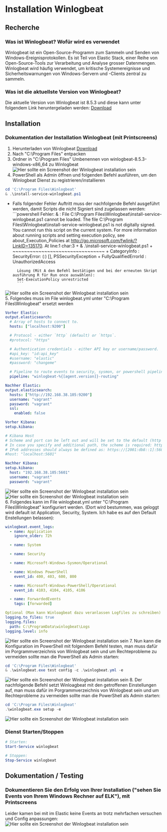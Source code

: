 # Installation Winlogbeat
## Recherche
### Was ist Winlogbeat? Wofür wird es verwendet
Winlogbeat ist ein Open-Source-Programm zum Sammeln und Senden von Windows-Ereignisprotokollen. Es ist Teil von Elastic Stack, einer Reihe von Open-Source-Tools zur Verarbeitung und Analyse grosser Datenmengen. Winlogbeat wird häufig verwendet, um kritische Systemereignisse und Sicherheitswarnungen von Windows-Servern und -Clients zentral zu sammeln.
### Was ist die aktuellste Version von Winlogbeat?
Die aktuelle Version von Winlogbeat ist 8.5.3 und diese kann unter folgendem Link heruntergeladen werden: [Download](https://www.elastic.co/de/downloads/beats/winlogbeat)
## Installation
### Dokumentation der Installation Winlogbeat (mit Printscreens)
1. Herunterladen von Winlogbeat [Download](https://www.elastic.co/downloads/beats/winlogbeat)
2. Nach "C:\Program Files" entpacken
3. Ordner in "C:\Program Files" Umbenennen von winlogbeat-8.5.3-windows-x86_64 zu Winlogbeat              
![Hier sollte ein Screenshot der Winlogbeat installation sein](../../Images/Winlogbeat/Install1.png "Screenshot der Winlogbeat Installation")               
4. PowerShell als Admin öffnen und folgenden Befehl ausführen, um den Winlogbeat Dienst zu registrieren/installieren
```powershell
cd 'C:\Program Files\Winlogbeat'
& .\install-service-winlogbeat.ps1
```
- Falls folgender Fehler Auftritt muss der nachfolgende Befehl ausgeführt werden, damit Scripts die nicht Signiert sind zugelassen werden:
        ```powershell
        Fehler:
        & : File C:\Program Files\Winlogbeat\install-service-winlogbeat.ps1 cannot be loaded. The file C:\Program Files\Winlogbeat\install-service-winlogbeat.ps1 is not digitally signed. You cannot run this script on the current system. For more information about running scripts and setting execution policy, see about_Execution_Policies at http://go.microsoft.com/fwlink/?LinkID=135170.
        At line:1 char:3
        + & .\install-service-winlogbeat.ps1
        +   ~~~~~~~~~~~~~~~~~~~~~~~~~~~~~~~~
            + CategoryInfo          : SecurityError: (:) [], PSSecurityException
            + FullyQualifiedErrorId : UnauthorizedAccess                                                                                                                                                                                                                        
        
        Lösung (Mit A den Befehl bestätigen und bei der erneuten Skript ausführung R für Run once auswählen):
        Set-ExecutionPolicy unrestricted
        ```

![Hier sollte ein Screenshot der Winlogbeat installation sein](../../Images/Winlogbeat/Install2.png "Screenshot der Winlogbeat Installation")                                                        
5. Folgendes muss im File winlogbeat.yml unter "C:\Program Files\Winlogbeat" ersetzt werden
```yaml
Vorher Elastic:
output.elasticsearch:
  # Array of hosts to connect to.
  hosts: ["localhost:9200"]

  # Protocol - either `http` (default) or `https`.
  #protocol: "https"

  # Authentication credentials - either API key or username/password.
  #api_key: "id:api_key"
  #username: "elastic"
  #password: "changeme"

  # Pipeline to route events to security, sysmon, or powershell pipelines.
  pipeline: "winlogbeat-%{[agent.version]}-routing"

Nachher Elastic:
output.elasticsearch:
  hosts: ["http://192.168.38.105:9200"]
  username: "vagrant"
  password: "vagrant" 
  ssl:
    enabled: false

Vorher Kibana:
setup.kibana:

# Kibana Host
# Scheme and port can be left out and will be set to the default (http and 5601)
# In case you specify and additional path, the scheme is required: http://localhost:5601/path
# IPv6 addresses should always be defined as: https://[2001:db8::1]:5601
#host: "localhost:5601"

Nachher Kibana:
setup.kibana:
  host: "192.168.38.105:5601"
  username: "vagrant"
  password: "vagrant"
```
![Hier sollte ein Screenshot der Winlogbeat installation sein](../../Images/Winlogbeat/Install9.png "Screenshot der Winlogbeat Installation")                                               
![Hier sollte ein Screenshot der Winlogbeat installation sein](../../Images/Winlogbeat/Install6.png "Screenshot der Winlogbeat Installation")                                               
6. Folgendes kann im File winlogbeat.yml unter "C:\Program Files\Winlogbeat" konfiguriert werden. (Dort wird bestummen, was geloggt wird default ist Application, Security, System. Ich habe es auf den Default Enstellungen belassen):
```yaml
winlogbeat.event_logs:
  - name: Application
    ignore_older: 72h

  - name: System

  - name: Security

  - name: Microsoft-Windows-Sysmon/Operational

  - name: Windows PowerShell
    event_id: 400, 403, 600, 800

  - name: Microsoft-Windows-PowerShell/Operational
    event_id: 4103, 4104, 4105, 4106

  - name: ForwardedEvents
    tags: [forwarded]

Optional (Man kann Winloagbeat dazu veranlassen Logfiles zu schreiben)
logging.to_files: true
logging.files:
  path: C:\ProgramData\winlogbeat\Logs
logging.level: info
```
![Hier sollte ein Screenshot der Winlogbeat installation sein](../../Images/Winlogbeat/Install4.png "Screenshot der Winlogbeat Installation")
7. Nun kann die Konfiguration im PowerShell mit folgendem Befehl testen, man muss dafür im Porgrammverzeichnis von Winlogbeat sein und um Rechteprobleme zu vermeiden sollte man die PowerShell als Admin starten:
```powershell
cd 'C:\Program Files\Winlogbeat'
& .\winlogbeat.exe test config -c .\winlogbeat.yml -e
```
![Hier sollte ein Screenshot der Winlogbeat installation sein](../../Images/Winlogbeat/Install5.png "Screenshot der Winlogbeat Installation")
8. Der nachfolgende Befehl setzt Winloagbeat mit den getroffenen Einstellungen auf, man muss dafür im Porgrammverzeichnis von Winlogbeat sein und um Rechteprobleme zu vermeiden sollte man die PowerShell als Admin starten:
```powershell
cd 'C:\Program Files\Winlogbeat'
.\winlogbeat.exe setup -e
```
![Hier sollte ein Screenshot der Winlogbeat installation sein](../../Images/Winlogbeat/Install8.png "Screenshot der Winlogbeat Installation")                      

### Dienst Starten/Stoppen
```powershell
# Starten: 
Start-Service winlogbeat

# Stoppen:
Stop-Service winlogbeat
```
## Dokumentation / Testing
### Dokumentieren Sie den Erfolg von Ihrer Installation ("sehen Sie Events von Ihrem Windows Rechner auf ELK"), mit Printscreens
Leider kamen bei mit im Elastic keine Events an trotz mehrfachen versuchen und Config anpassungen:                
![Hier sollte ein Screenshot der Winlogbeat installation sein](../../Images/Winlogbeat/Install10.png "Screenshot der Winlogbeat Installation")                      

